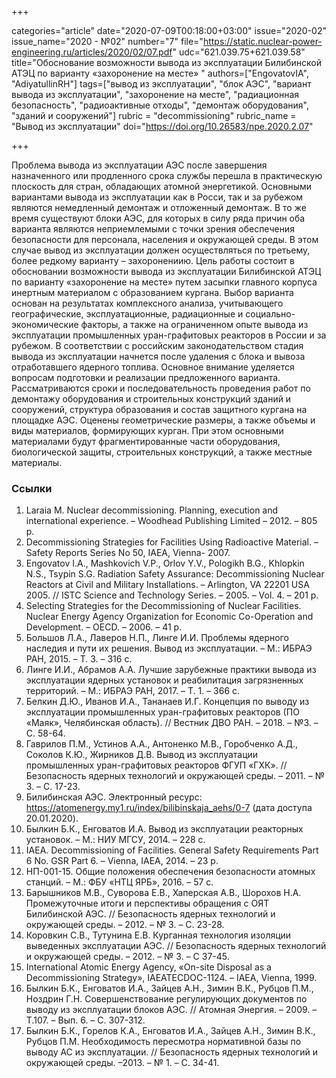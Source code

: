 +++

categories="article"
date="2020-07-09T00:18:00+03:00"
issue="2020-02"
issue_name="2020 - №02"
number="7"
file="https://static.nuclear-power-engineering.ru/articles/2020/02/07.pdf"
udc="621.039.75+621.039.58"
title="Обоснование возможности вывода из эксплуатации Билибинской АТЭЦ по варианту «захоронение на месте» "
authors=["EngovatovIA", "AdiyatullinRH"]
tags=["вывод из эксплуатации", "блок АЭС", "вариант вывода из эксплуатации", "захоронение на месте", "радиационная безопасность", "радиоактивные отходы", "демонтаж оборудования", "зданий и сооружений"]
rubric = "decommissioning"
rubric_name = "Вывод из эксплуатации"
doi="https://doi.org/10.26583/npe.2020.2.07"

+++

Проблема вывода из эксплуатации АЭС после завершения назначенного или продленного срока службы перешла в практическую плоскость для стран, обладающих атомной энергетикой. Основными вариантами вывода из эксплуатации как в Росси, так и за рубежом являются немедленный демонтаж и отложенный демонтаж. В то же время существуют блоки АЭС, для которых в силу ряда причин оба варианта являются неприемлемыми с точки зрения обеспечения безопасности для персонала, населения и окружающей среды. В этом случае вывод из эксплуатации должен осуществляться по третьему, более редкому варианту – захоронениию. Цель работы состоит в обосновании возможности вывода из эксплуатации Билибинской АТЭЦ по варианту «захоронение на месте» путем засыпки главного корпуса инертным материалом с образованием кургана. Выбор варианта основан на результатах комплексного анализа, учитывающего географические, эксплуатационные, радиационные и социально-экономические факторы, а также на ограниченном опыте вывода из эксплуатации промышленных уран-графитовых реакторов в России и за рубежом. В соответствии с российским законодательством стадия вывода из эксплуатации начнется после удаления с блока и вывоза отработавшего ядерного топлива. Основное внимание уделяется вопросам подготовки и реализации предложенного варианта. Рассматриваются сроки и последовательность проведения работ по демонтажу оборудования и строительных конструкций зданий и сооружений, структура образования и состав защитного кургана на площадке АЭС. Оценены геометрические размеры, а также объемы и виды материалов, формирующих курган. При этом основными материалами будут фрагментированные части оборудования, биологической защиты, строительных конструкций, а также местные материалы.

### Ссылки

1. Laraia M. Nuclear decommissioning. Planning, execution and international experience. – Woodhead Publishing Limited – 2012. – 805 p. 
2. Decommissioning Strategies for Facilities Using Radioactive Material. – Safety Reports Series No 50, IAEA, Vienna- 2007. 
3. Engovatov I.A., Mashkovich V.P., Orlov Y.V., Pologikh B.G., Khlopkin N.S., Tsypin S.G. Radiation Safety Assurance: Decommissioning Nuclear Reactors at Civil and Military Installations. – Arlington, VA 22201 USA 2005. // ISTC Science and Technology Series. – 2005. – Vol. 4. – 201 p. 
4. Selecting Strategies for the Decommissioning of Nuclear Facilities. Nuclear Energy Agency Organization for Economic Co-Operation and Development. – OECD. – 2006. – 41 p. 
5. Большов Л.А., Лаверов Н.П., Линге И.И. Проблемы ядерного наследия и пути их решения. Вывод из эксплуатации. – М.: ИБРАЭ РАН, 2015. – Т. 3. – 316 с. 
6. Линге И.И., Абрамов А.А. Лучшие зарубежные практики вывода из эксплуатации ядерных установок и реабилитация загрязненных территорий. – М.: ИБРАЭ РАН, 2017. – Т. 1. – 366 с. 
7. Белкин Д.Ю., Иванов И.А., Тананаев И.Г. Концепция по выводу из эксплуатации промышленных уран-графитовых реакторов (ПО «Маяк», Челябинская область). // Вестник ДВО РАН. – 2018. – №3. –  С. 58-64. 
8. Гаврилов П.М., Устинов А.А., Антоненко М.В., Горобченко А.Д., Соколов К.Ю., Жирников Д.В. Вывод из эксплуатации промышленных уран-графитовых реакторов ФГУП «ГХК». // Безопасность ядерных технологий и окружающей среды. – 2011. – № 3. – С. 17-23. 
9. Билибинская АЭС. Электронный ресурс: https://atomenergy.my1.ru/index/bilibinskaja_aehs/0-7 (дата доступа 20.01.2020). 
10. Былкин Б.К., Енговатов И.А. Вывод из эксплуатации реакторных установок. – М.: НИУ МГСУ, 2014. – 228 с. 
11. IAEA. Decommissioning of Facilities. General Safety Requirements Part 6 No. GSR Part 6. – Vienna, IAEA, 2014. – 23 p. 
12. НП-001-15. Общие положения обеспечения безопасности атомных станций. – М.: ФБУ «НТЦ ЯРБ», 2016. – 57 с. 
13. Барышников М.В., Суворова Е.В., Хаперская А.В., Шорохов Н.А. Промежуточные итоги и перспективы обращения с ОЯТ Билибинской АЭС. // Безопасность ядерных технологий и окружающей среды. – 2012. –  № 3. – С. 23-28. 
14. Коровкин С.В., Тутунина Е.В. Курганная технология изоляции выведенных эксплуатации АЭС. // Безопасность ядерных технологий и окружающей среды. – 2012. – № 3. – С 37-45. 
15. International Atomic Energy Agency, «On-site Disposal as a Decommissioning Strategy», IAEATECDOC-1124. – IAEA, Vienna, 1999. 
16. Былкин Б.К., Енговатов И.А., Зайцев А.Н., Зимин В.К., Рубцов П.М., Ноздрин Г.Н. Совершенствование регулирующих документов по выводу из эксплуатации блоков АЭС. // Атомная Энергия. – 2009. –Т.107. – Вып. 6. – С. 307-312. 
17. Былкин Б.К., Горелов К.А., Енговатов И.А., Зайцев А.Н., Зимин В.К., Рубцов П.М. Необходимость пересмотра нормативной базы по выводу АС из эксплуатации. // Безопасность ядерных технологий и окружающей среды. –2013. – № 1. – С. 34-41.